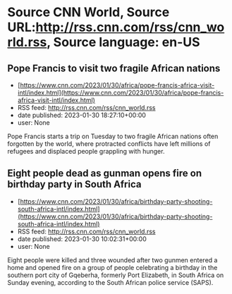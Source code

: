 # Source CNN World, Source URL:http://rss.cnn.com/rss/cnn_world.rss, Source language: en-US

## Pope Francis to visit two fragile African nations
 - [https://www.cnn.com/2023/01/30/africa/pope-francis-africa-visit-intl/index.html](https://www.cnn.com/2023/01/30/africa/pope-francis-africa-visit-intl/index.html)
 - RSS feed: http://rss.cnn.com/rss/cnn_world.rss
 - date published: 2023-01-30 18:27:10+00:00
 - user: None

Pope Francis starts a trip on Tuesday to two fragile African nations often forgotten by the world, where protracted conflicts have left millions of refugees and displaced people grappling with hunger.

## Eight people dead as gunman opens fire on birthday party in South Africa
 - [https://www.cnn.com/2023/01/30/africa/birthday-party-shooting-south-africa-intl/index.html](https://www.cnn.com/2023/01/30/africa/birthday-party-shooting-south-africa-intl/index.html)
 - RSS feed: http://rss.cnn.com/rss/cnn_world.rss
 - date published: 2023-01-30 10:02:31+00:00
 - user: None

Eight people were killed and three wounded after two gunmen entered a home and opened fire on a group of people celebrating a birthday in the southern port city of Gqeberha, formerly Port Elizabeth, in South Africa on Sunday evening, according to the South African police service (SAPS).
